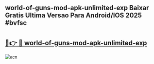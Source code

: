 ## world-of-guns-mod-apk-unlimited-exp Baixar Gratis Ultima Versao Para Android/IOS 2025 #bvfsc

# <h2><a href="https://ainizakaria.my?title=world-of-guns-mod-apk-unlimited-exp&ref=20M">🔗👉 🔴 world-of-guns-mod-apk-unlimited-exp</a></h2>

[![acn](https://github.com/user-attachments/assets/0f9c940e-d8b0-45ae-aac7-cd30a18b3e1c)](https://ainizakaria.my?title=world-of-guns-mod-apk-unlimited-exp&ref=20M)

